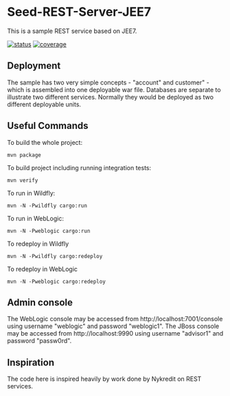 # Seed-REST-Server-JEE7
This is a sample REST service based on JEE7.
 
[![status](https://travis-ci.org/openapi-tools/seed-rest-server-jee7.svg?branch=master)](https://travis-ci.org/openapi-tools/seed-rest-server-jee7) 
[![coverage](https://codecov.io/gh/openapi-tools/seed-rest-server-jee7/coverage.svg?branch=master)](https://codecov.io/gh/openapi-tools/seed-rest-server-jee7)

## Deployment
The sample has two very simple concepts - "account" and customer" - which is assembled into one deployable war file.
Databases are separate to illustrate two different services. Normally they would be deployed as two different deployable units.

Useful Commands
---------------

To build the whole project:

    mvn package

To build project including running integration tests:

    mvn verify

To run in Wildfly:

    mvn -N -Pwildfly cargo:run

To run in WebLogic:

    mvn -N -Pweblogic cargo:run

To redeploy in Wildfly

    mvn -N -Pwildfly cargo:redeploy

To redeploy in WebLogic

    mvn -N -Pweblogic cargo:redeploy

Admin console
-------------
The WebLogic console may be accessed from http://localhost:7001/console using username "weblogic" and password "weblogic1".
The JBoss console may be accessed from http://localhost:9990 using username "advisor1" and password "passw0rd".

Inspiration
-------------
The code here is inspired heavily by work done by Nykredit on REST services.
